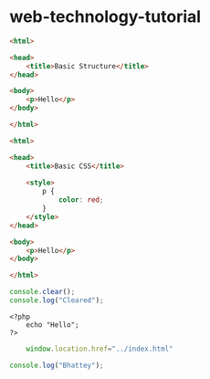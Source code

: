 # web-technology-tutorial

``` html
<html>

<head>
    <title>Basic Structure</title>
</head>

<body>
    <p>Hello</p>
</body>

</html>
```

``` html
<html>

<head>
    <title>Basic CSS</title>
    
    <style>
        p {
            color: red;
        }
    </style>
</head>

<body>
    <p>Hello</p>
</body>

</html>
```


``` javascript
console.clear();
console.log("Cleared");
```


```
<?php
    echo "Hello";
?>
```

``` js
    window.location.href="../index.html"
```

``` js 
console.log("Bhattey");
```
